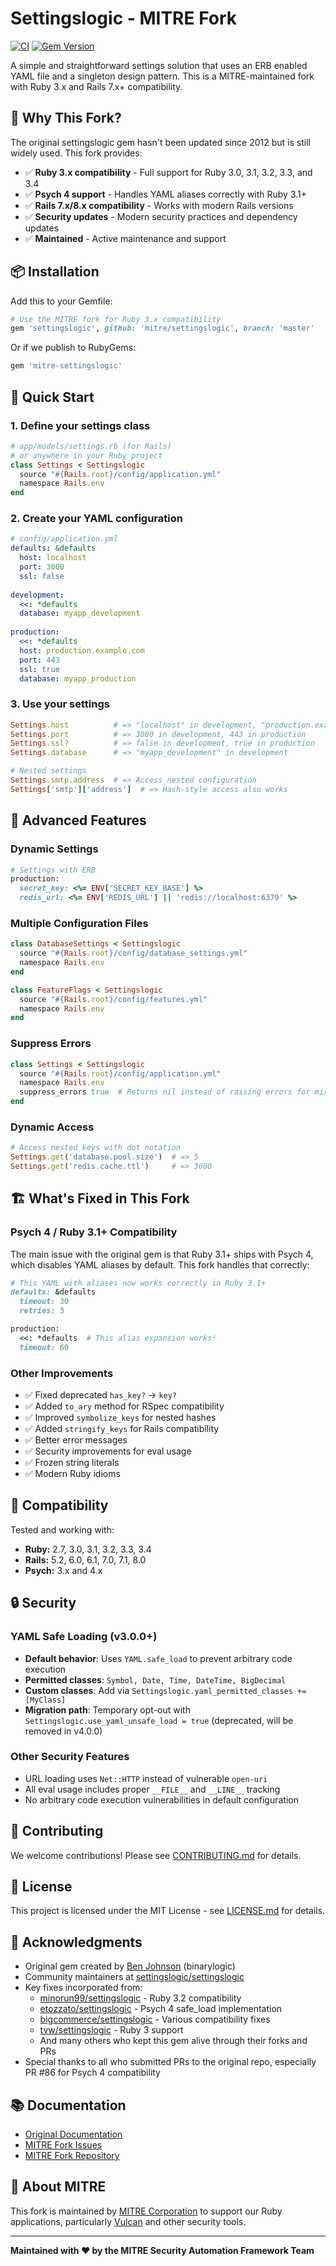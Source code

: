 # Settingslogic - MITRE Fork

[![CI](https://github.com/mitre/settingslogic/actions/workflows/ci.yml/badge.svg)](https://github.com/mitre/settingslogic/actions/workflows/ci.yml)
[![Gem Version](https://badge.fury.io/rb/settingslogic.svg)](http://badge.fury.io/rb/settingslogic)

A simple and straightforward settings solution that uses an ERB enabled YAML file and a singleton design pattern. This is a MITRE-maintained fork with Ruby 3.x and Rails 7.x+ compatibility.

## 🎯 Why This Fork?

The original settingslogic gem hasn't been updated since 2012 but is still widely used. This fork provides:

- ✅ **Ruby 3.x compatibility** - Full support for Ruby 3.0, 3.1, 3.2, 3.3, and 3.4
- ✅ **Psych 4 support** - Handles YAML aliases correctly with Ruby 3.1+
- ✅ **Rails 7.x/8.x compatibility** - Works with modern Rails versions
- ✅ **Security updates** - Modern security practices and dependency updates
- ✅ **Maintained** - Active maintenance and support

## 📦 Installation

Add this to your Gemfile:

```ruby
# Use the MITRE fork for Ruby 3.x compatibility
gem 'settingslogic', github: 'mitre/settingslogic', branch: 'master'
```

Or if we publish to RubyGems:

```ruby
gem 'mitre-settingslogic'
```

## 🚀 Quick Start

### 1. Define your settings class

```ruby
# app/models/settings.rb (for Rails)
# or anywhere in your Ruby project
class Settings < Settingslogic
  source "#{Rails.root}/config/application.yml"
  namespace Rails.env
end
```

### 2. Create your YAML configuration

```yaml
# config/application.yml
defaults: &defaults
  host: localhost
  port: 3000
  ssl: false
  
development:
  <<: *defaults
  database: myapp_development
  
production:
  <<: *defaults
  host: production.example.com
  port: 443
  ssl: true
  database: myapp_production
```

### 3. Use your settings

```ruby
Settings.host          # => "localhost" in development, "production.example.com" in production
Settings.port          # => 3000 in development, 443 in production
Settings.ssl?          # => false in development, true in production
Settings.database      # => "myapp_development" in development

# Nested settings
Settings.smtp.address  # => Access nested configuration
Settings['smtp']['address']  # => Hash-style access also works
```

## 🔧 Advanced Features

### Dynamic Settings

```ruby
# Settings with ERB
production:
  secret_key: <%= ENV['SECRET_KEY_BASE'] %>
  redis_url: <%= ENV['REDIS_URL'] || 'redis://localhost:6379' %>
```

### Multiple Configuration Files

```ruby
class DatabaseSettings < Settingslogic
  source "#{Rails.root}/config/database_settings.yml"
  namespace Rails.env
end

class FeatureFlags < Settingslogic
  source "#{Rails.root}/config/features.yml"
  namespace Rails.env
end
```

### Suppress Errors

```ruby
class Settings < Settingslogic
  source "#{Rails.root}/config/application.yml"
  namespace Rails.env
  suppress_errors true  # Returns nil instead of raising errors for missing keys
end
```

### Dynamic Access

```ruby
# Access nested keys with dot notation
Settings.get('database.pool.size')  # => 5
Settings.get('redis.cache.ttl')     # => 3600
```

## 🏗️ What's Fixed in This Fork

### Psych 4 / Ruby 3.1+ Compatibility

The main issue with the original gem is that Ruby 3.1+ ships with Psych 4, which disables YAML aliases by default. This fork handles that correctly:

```ruby
# This YAML with aliases now works correctly in Ruby 3.1+
defaults: &defaults
  timeout: 30
  retries: 3

production:
  <<: *defaults  # This alias expansion works!
  timeout: 60
```

### Other Improvements

- ✅ Fixed deprecated `has_key?` → `key?`
- ✅ Added `to_ary` method for RSpec compatibility
- ✅ Improved `symbolize_keys` for nested hashes
- ✅ Added `stringify_keys` for Rails compatibility
- ✅ Better error messages
- ✅ Security improvements for eval usage
- ✅ Frozen string literals
- ✅ Modern Ruby idioms

## 🧪 Compatibility

Tested and working with:

- **Ruby:** 2.7, 3.0, 3.1, 3.2, 3.3, 3.4
- **Rails:** 5.2, 6.0, 6.1, 7.0, 7.1, 8.0
- **Psych:** 3.x and 4.x

## 🔒 Security

### YAML Safe Loading (v3.0.0+)
- **Default behavior**: Uses `YAML.safe_load` to prevent arbitrary code execution
- **Permitted classes**: `Symbol, Date, Time, DateTime, BigDecimal`
- **Custom classes**: Add via `Settingslogic.yaml_permitted_classes += [MyClass]`
- **Migration path**: Temporary opt-out with `Settingslogic.use_yaml_unsafe_load = true` (deprecated, will be removed in v4.0.0)

### Other Security Features
- URL loading uses `Net::HTTP` instead of vulnerable `open-uri`
- All eval usage includes proper `__FILE__` and `__LINE__` tracking
- No arbitrary code execution vulnerabilities in default configuration

## 🤝 Contributing

We welcome contributions! Please see [CONTRIBUTING.md](CONTRIBUTING.md) for details.

## 📄 License

This project is licensed under the MIT License - see [LICENSE.md](LICENSE.md) for details.

## 🙏 Acknowledgments

- Original gem created by [Ben Johnson](https://github.com/binarylogic) (binarylogic)
- Community maintainers at [settingslogic/settingslogic](https://github.com/settingslogic/settingslogic)
- Key fixes incorporated from:
  - [minorun99/settingslogic](https://github.com/minorun99/settingslogic) - Ruby 3.2 compatibility
  - [etozzato/settingslogic](https://github.com/etozzato/settingslogic) - Psych 4 safe_load implementation
  - [bigcommerce/settingslogic](https://github.com/bigcommerce/settingslogic) - Various compatibility fixes
  - [tvw/settingslogic](https://github.com/tvw/settingslogic) - Ruby 3 support
  - And many others who kept this gem alive through their forks and PRs
- Special thanks to all who submitted PRs to the original repo, especially PR #86 for Psych 4 compatibility

## 📚 Documentation

- [Original Documentation](http://rdoc.info/github/binarylogic/settingslogic)
- [MITRE Fork Issues](https://github.com/mitre/settingslogic/issues)
- [MITRE Fork Repository](https://github.com/mitre/settingslogic)

## 🏢 About MITRE

This fork is maintained by [MITRE Corporation](https://www.mitre.org/) to support our Ruby applications, particularly [Vulcan](https://github.com/mitre/vulcan) and other security tools.

---

**Maintained with ❤️ by the MITRE Security Automation Framework Team**